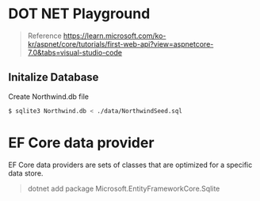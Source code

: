 # DOT NET Playground

> Reference
> https://learn.microsoft.com/ko-kr/aspnet/core/tutorials/first-web-api?view=aspnetcore-7.0&tabs=visual-studio-code


## Initalize Database 

Create Northwind.db file

```bash
$ sqlite3 Northwind.db < ./data/NorthwindSeed.sql
```


# EF Core data provider

EF Core data providers are sets of classes that are optimized for a specific data store.

> dotnet add package Microsoft.EntityFrameworkCore.Sqlite
